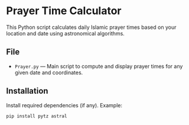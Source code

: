 # Prayer Time Calculator

This Python script calculates daily Islamic prayer times based on your location and date using astronomical algorithms.

## File

- `Prayer.py` — Main script to compute and display prayer times for any given date and coordinates.

## Installation

Install required dependencies (if any). Example:

```bash
pip install pytz astral
